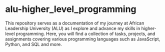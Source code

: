 # alu-higher_level_programming
This repository serves as a documentation of my journey at African Leadership University (ALU) as I explore and advance my skills in higher-level programming. Here, you will find a collection of tasks, projects, and assignments covering various programming languages such as JavaScript, Python, and SQL and more.
